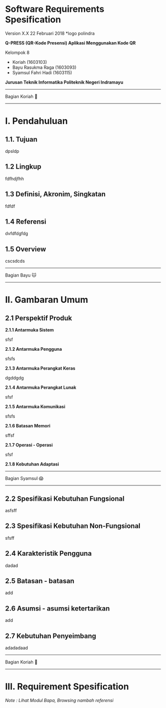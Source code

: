 # **Software Requirements Spesification**

Version X.X
22 Februari 2018
*logo polindra


**Q-PRESS (QR-Kode Presensi)
Aplikasi Menggunakan Kode QR**

Kelompok 8 
 - Koriah 								(1603103)
 - Bayu Rasukma Raga		(1603093)
 - Syamsul Fahri Hadi			(1603115)


**Jurusan Teknik Informatika
Politeknik Negeri Indramayu**


----------


Bagian Koriah :curry:


----------


# I. Pendahuluan

## 1.1. Tujuan

dpsldp

## 1.2 Lingkup

fdfhdjfhh

## 1.3 Definisi, Akronim, Singkatan

fdfdf
			    

## 1.4 Referensi

dvfdfdgfdg

## 1.5 Overview

cscsdcds
				


----------


Bagian Bayu :cat:


----------


# **II. Gambaran Umum**

## 2.1 Perspektif Produk

**2.1.1 Antarmuka Sistem**

sfsf

**2.1.2	Antarmuka Pengguna**

sfsfs

**2.1.3	Antarmuka Perangkat Keras**

dgddgdg

**2.1.4	Antarmuka Perangkat Lunak**

sfsf


**2.1.5	Antarmuka Komunikasi**

sfsfs

**2.1.6	Batasan Memori**

sffsf

**2.1.7	Operasi - Operasi**

sfsf

**2.1.8	Kebutuhan Adaptasi**


----------


Bagian Syamsul :scream:


----------

## 2.2 Spesifikasi Kebutuhan Fungsional
asfsff

## 2.3 Spesifikasi Kebutuhan Non-Fungsional

sfsff

## 2.4 Karakteristik Pengguna

dadad

## 2.5 Batasan - batasan

add

## 2.6 Asumsi - asumsi ketertarikan

add

## 2.7 Kebutuhan Penyeimbang

adadadaad


----------


Bagian Koriah :curry:


----------



# III. Requirement Spesification






*Note : Lihat Modul Bapa, Browsing nambah referensi*
      
	


